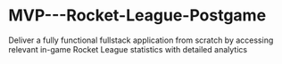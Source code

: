 # MVP---Rocket-League-Postgame
Deliver a fully functional fullstack application from scratch by accessing relevant in-game Rocket League statistics with detailed analytics
